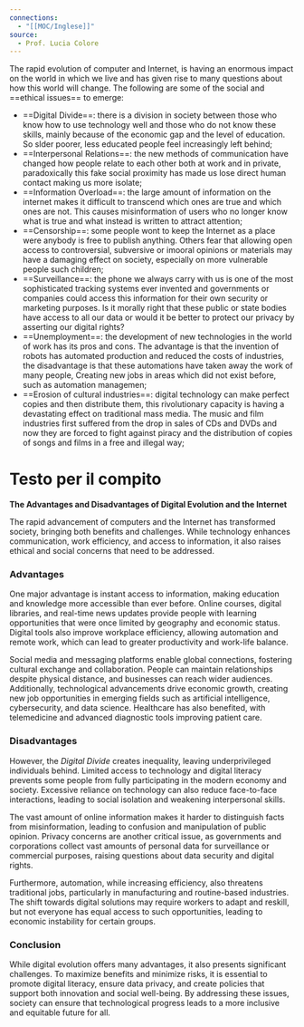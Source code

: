 ```yaml
---
connections:
  - "[[MOC/Inglese]]"
source:
  - Prof. Lucia Colore
---
```

The rapid evolution of computer and Internet, is having an enormous impact on the world in which we live and has given rise to many questions about how this world will change. The following are some of the social and ==ethical issues== to emerge:

- ==Digital Divide==: there is a division in society between those who know how to use technology well and those who do not know these skills, mainly because of the economic gap and the level of education. So slder poorer, less educated people feel increasingly left behind;
- ==Interpersonal Relations==: the new methods of communication have changed how people relate to each other both at work and in private, paradoxically this fake social proximity has made us lose direct human contact making us more isolate;
- ==Information Overload==: the large amount of information on the internet makes it difficult to transcend which ones are true and which ones are not. This causes misinformation of users who no longer know what is true and what instead is written to attract attention;
- ==Censorship==: some people wont to keep the Internet as a place were anybody is free to publish anything. Others fear that allowing open access to controversial, subversive or imooral opinions or materials may have a damaging effect on society, especially on more vulnerable people such children;
- ==Surveillance==: the phone we always carry with us is one of the most sophisticated tracking systems ever invented and governments or companies could access this information for their own security or marketing purposes. Is it morally right that these public or state bodies have access to all our data or would it be better to protect our privacy by asserting our digital rights?
- ==Unemployment==: the development of new technologies in the world of work has its pros and cons. The advantage is that the invention of robots has automated production and reduced the costs of industries, the disadvantage is that these automations have taken away the work of many people, Creating new jobs in areas which did not exist before, such as automation managemen;
- ==Erosion of cultural industries==: digital technology can make perfect copies and then distribute them, this rivolutionary capacity is having a devastating effect on traditional mass media. The music and film industries first suffered from the drop in sales of CDs and DVDs and now they are forced to fight against piracy and the distribution of copies of songs and films in a free and illegal way;


# Testo per il compito

**The Advantages and Disadvantages of Digital Evolution and the Internet**

The rapid advancement of computers and the Internet has transformed society, bringing both benefits and challenges. While technology enhances communication, work efficiency, and access to information, it also raises ethical and social concerns that need to be addressed.

### **Advantages**

One major advantage is instant access to information, making education and knowledge more accessible than ever before. Online courses, digital libraries, and real-time news updates provide people with learning opportunities that were once limited by geography and economic status. Digital tools also improve workplace efficiency, allowing automation and remote work, which can lead to greater productivity and work-life balance.

Social media and messaging platforms enable global connections, fostering cultural exchange and collaboration. People can maintain relationships despite physical distance, and businesses can reach wider audiences. Additionally, technological advancements drive economic growth, creating new job opportunities in emerging fields such as artificial intelligence, cybersecurity, and data science. Healthcare has also benefited, with telemedicine and advanced diagnostic tools improving patient care.

### **Disadvantages**

However, the _Digital Divide_ creates inequality, leaving underprivileged individuals behind. Limited access to technology and digital literacy prevents some people from fully participating in the modern economy and society. Excessive reliance on technology can also reduce face-to-face interactions, leading to social isolation and weakening interpersonal skills.

The vast amount of online information makes it harder to distinguish facts from misinformation, leading to confusion and manipulation of public opinion. Privacy concerns are another critical issue, as governments and corporations collect vast amounts of personal data for surveillance or commercial purposes, raising questions about data security and digital rights.

Furthermore, automation, while increasing efficiency, also threatens traditional jobs, particularly in manufacturing and routine-based industries. The shift towards digital solutions may require workers to adapt and reskill, but not everyone has equal access to such opportunities, leading to economic instability for certain groups.

### **Conclusion**

While digital evolution offers many advantages, it also presents significant challenges. To maximize benefits and minimize risks, it is essential to promote digital literacy, ensure data privacy, and create policies that support both innovation and social well-being. By addressing these issues, society can ensure that technological progress leads to a more inclusive and equitable future for all.